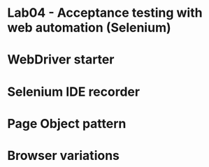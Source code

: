 # Lab04 - Acceptance testing with web automation (Selenium)

# WebDriver starter
# Selenium IDE recorder
# Page Object pattern
#  Browser variations

